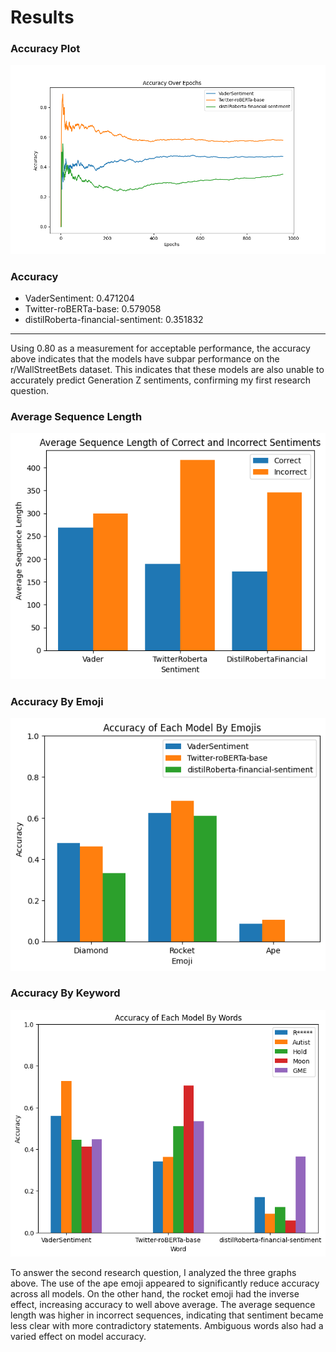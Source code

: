 # Results

### Accuracy Plot
![Accuracy Plot](./accuracy-plot.png)

### Accuracy
- VaderSentiment: 0.471204
- Twitter-roBERTa-base: 0.579058
- distilRoberta-financial-sentiment: 0.351832
---

Using 0.80 as a measurement for acceptable performance, the accuracy above indicates that the models have subpar performance on the r/WallStreetBets dataset. This indicates that these models are also unable to accurately predict Generation Z sentiments, confirming my first research question.

### Average Sequence Length
![Sequence Length](./sequence-length.png)

### Accuracy By Emoji
![Emoji](./emoji.png)

### Accuracy By Keyword
![Ambiguous Words](./ambiguous-word.png)

To answer the second research question, I analyzed the three graphs above. The use of the ape emoji appeared to significantly reduce accuracy across all models. On the other hand, the rocket emoji had the inverse effect, increasing accuracy to well above average. The average sequence length was higher in incorrect sequences, indicating that sentiment became less clear with more contradictory statements. Ambiguous words also had a varied effect on model accuracy.
